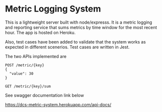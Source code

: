 # Metric Logging System

This is a lightweight server built with node/expresss. It is a metric logging and reporting service that sums metrics by time window for the most
recent hour. The app is hosted on Heroku.

Also, test cases have been added to validate that the system works as expected in different scenerios. Test cases are written in Jest.

The two APIs implemented are 

```
POST /metric/{key}
{
  "value": 30
}
```

```
GET /metric/{key}/sum
```

See swagger documentation link below

https://dcs-metric-system.herokuapp.com/api-docs/
